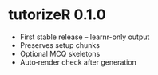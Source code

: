 # tutorizeR 0.1.0

* First stable release – learnr-only output
* Preserves setup chunks
* Optional MCQ skeletons
* Auto‐render check after generation
